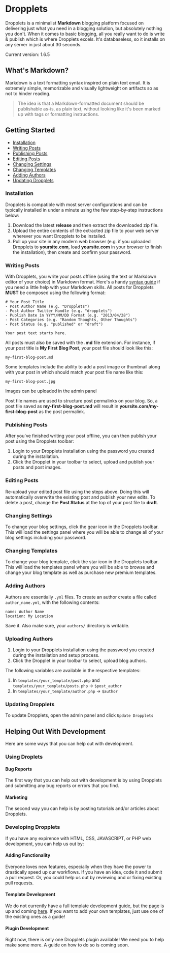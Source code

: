 Dropplets
=========

Dropplets is a minimalist **Markdown** blogging platform focused on delivering just what you need in a blogging solution, but absolutely nothing you don't. When it comes to basic blogging, all you really want to do is write & publish which is where Dropplets excels. It's databaseless, so it installs on any server in just about 30 seconds. 

Current version: 1.6.5

## What's Markdown?
Markdown is a text formatting syntax inspired on plain text email. It is extremely simple, memorizable and visually lightweight on artifacts so as not to hinder reading.

> The idea is that a Markdown-formatted document should be publishable as-is, as plain text, without looking like it's been marked up with tags or formatting instructions.

## Getting Started
- [Installation](#installation)
- [Writing Posts](#writing-posts)
- [Publishing Posts](#publishing-posts)
- [Editing Posts](#editing-posts)
- [Changing Settings](#changing-settings)
- [Changing Templates](#changing-templates)
- [Adding Authors](#adding-authors)
- [Updating Dropplets](#updating-dropplets)

### Installation
Dropplets is compatible with most server configurations and can be typically installed in under a minute using the few step-by-step instructions below:

1. Download the latest **release** and then extract the downloaded zip file.
3. Upload the entire contents of the extracted zip file to your web server wherever you want Dropplets to be installed. 
4. Pull up your site in any modern web browser (e.g. if you uploaded Dropplets to **yoursite.com**, load **yoursite.com** in your browser to finish the installation), then create and confirm your password.

### Writing Posts
With Dropplets, you write your posts offline (using the text or Markdown editor of your choice) in Markdown format. Here's a handy [syntax guide](https://github.com/circa75/dropplets/wiki/Markdown-Syntax-Guide) if you need a little help with your Markdown skills. All posts for Dropplets **MUST** be composed using the following format:

    # Your Post Title
    - Post Author Name (e.g. "Dropplets")
    - Post Author Twitter Handle (e.g. "dropplets")
    - Publish Date in YYYY/MM/DD Format (e.g. "2013/04/28")
    - Post Categories (e.g. "Random Thoughts, Other Thoughts")
    - Post Status (e.g. "published" or "draft")

    Your post text starts here. 
    
All posts must also be saved with the **.md** file extension. For instance, if your post title is **My First Blog Post**, your post file should look like this:

    my-first-blog-post.md

Some templates include the ability to add a post image or thumbnail along with your post in which should match your post file name like this:

    my-first-blog-post.jpg

Images can be uploaded in the admin panel

Post file names are used to structure post permalinks on your blog. So, a post file saved as **my-first-blog-post.md** will result in **yoursite.com/my-first-blog-post** as the post permalink.

### Publishing Posts
After you've finished writing your post offline, you can then publish your post using the Dropplets toolbar:

1. Login to your Dropplets installation using the password you created during the installation.
2. Click the Dropplet in your toolbar to select, upload and publish your posts and post images.

### Editing Posts
Re-upload your edited post file using the steps above. Doing this will automatically overwrite the existing post and publish your new edits. To delete a post, change the **Post Status** at the top of your post file to **draft**.

### Changing Settings
To change your blog settings, click the gear icon in the Dropplets toolbar. This will load the settings panel where you will be able to change all of your blog settings including your password.

### Changing Templates
To change your blog template, click the star icon in the Dropplets toolbar. This will load the templates panel where you will be able to browse and change your blog template as well as purchase new premium templates.

### Adding Authors
Authors are essentially `.yml` files. To create an author create a file called `author_name.yml`, with the following contents:

    name: Author Name
    location: My Location

Save it. Also make sure, your `authors/` directory is writable.

### Uploading Authors

1. Login to your Dropplets installation using the password you created during the installation and setup process.
2. Click the Dropplet in your toolbar to select, upload blog authors.

The following variables are available in the respective templates:

1. In `templates/your_template/post.php` and `templates/your_template/posts.php` -> `$post_author`
2. In `templates/your_template/author.php` -> `$author`

### Updating Dropplets
To update Dropplets, open the admin panel and click `Update Dropplets`

## Helping Out With Development
Here are some ways that you can help out with development.

### Using Droplets

#### Bug Reports
The first way that you can help out with development is by using Dropplets and submitting any bug reports or errors that you find.

#### Marketing
The second way you can help is by posting tutorials and/or articles about Dropplets.

### Developing Dropplets

If you have any expirence with HTML, CSS, JAVASCRIPT, or PHP web development, you can help us out by:

#### Adding Functionality
Everyone loves new features, especially when they have the power to drastically speed up our workflows. If you have an idea, code it and submit a pull request. 
Or, you could help us out by reviewing and or fixing existing pull requests.

#### Template Development
We do not currently have a full template development guide, but the page is up and coming [here](#). If you want to add your own templates, just use one of the existing ones as a guide!

#### Plugin Development
Right now, there is only one Dropplets plugin available! We need you to help make some more. A guide on how to do so is coming soon.